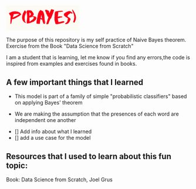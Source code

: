 <img src="img/logo.png" alt="logo" width="200" heigth="180"/>

The purpose of this repository is my self practice of Naive Bayes theorem. Exercise from the Book "Data Science from Scratch"

I am a student that is learning, let me know if you find any errors,the code is inspired from examples and exercises found in books.

## A few important things that I learned

*  This model is part of a family of simple "probabilistic classifiers" based on applying Bayes' theorem

* We are  making the assumption that the presences of each word are independent one another


- [] Add info about what I learned
- [] add a use case for the model 

## Resources that I used to learn about this fun topic:
Book: Data Science from Scratch, Joel Grus
